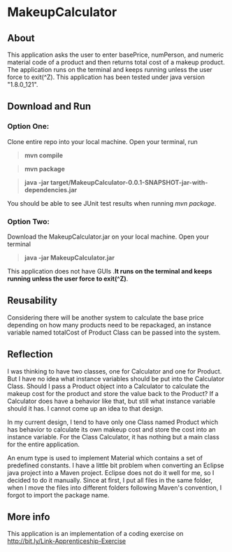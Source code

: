 # MakeupCalculator

## About

This application asks the user to enter basePrice, numPerson, and numeric material code of a product and then returns total cost of a makeup product. The application runs on the terminal and keeps running unless the user force to exit(^Z). 
This application has been tested under java version "1.8.0_121".

## Download and Run

### Option One:

Clone entire repo into your local machine. Open your terminal, run 

>**mvn compile**

>**mvn package**

>**java -jar target/MakeupCalculator-0.0.1-SNAPSHOT-jar-with-dependencies.jar**

You should be able to see JUnit test results when running *mvn package*.

### Option Two:

Download the MakeupCalculator.jar on your local machine. Open your terminal

>**java -jar MakeupCalculator.jar**

This application does not have GUIs .**It runs on the terminal and keeps running unless the user force to exit(^Z)**.

## Reusability

Considering there will be another system to calculate the base price depending on how many products need to be repackaged, an instance variable named totalCost of Product Class can be passed into the system. 

## Reflection

I was thinking to have two classes, one for Calculator and one for Product. But I have no idea what instance variables should be put into the Calculator Class. Should I pass a Product object into a Calculator to calculate the makeup cost for the product and store the value back to the Product? If a Calculator does have a behavior like that, but still what instance variable should it has.  I cannot come up an idea to that design. 

In my current design, I tend to have only one Class named Product which has behavior to calculate its own makeup cost and store the cost into an instance variable. For the Class Calculator,  it has nothing but a main class for the entire application. 

An enum type is used to implement Material which contains a set of predefined constants. 
I have a little bit problem when converting an Eclipse java project into a Maven project. Eclipse does not do it well for me, so I decided to do it manually. Since at first, I put all files in the same folder, when I move the files into different folders following  Maven's convention,  I forgot to import the package name. 

## More info

This application is an implementation of a coding exercise on http://bit.ly/Link-Apprenticeship-Exercise
